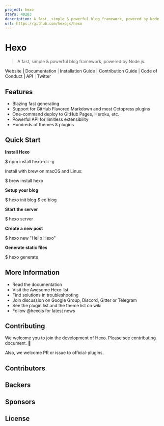 ```yaml
---
project: hexo
stars: 40283
description: A fast, simple & powerful blog framework, powered by Node.js.
url: https://github.com/hexojs/hexo
---
```


Hexo
====

> A fast, simple & powerful blog framework, powered by Node.js.

Website | Documentation | Installation Guide | Contribution Guide | Code of Conduct | API | Twitter

Features
--------

-   Blazing fast generating
-   Support for GitHub Flavored Markdown and most Octopress plugins
-   One-command deploy to GitHub Pages, Heroku, etc.
-   Powerful API for limitless extensibility
-   Hundreds of themes & plugins

Quick Start
-----------

**Install Hexo**

$ npm install hexo-cli -g

Install with brew on macOS and Linux:

$ brew install hexo

**Setup your blog**

$ hexo init blog
$ cd blog

**Start the server**

$ hexo server

**Create a new post**

$ hexo new "Hello Hexo"

**Generate static files**

$ hexo generate

More Information
----------------

-   Read the documentation
-   Visit the Awesome Hexo list
-   Find solutions in troubleshooting
-   Join discussion on Google Group, Discord, Gitter or Telegram
-   See the plugin list and the theme list on wiki
-   Follow @hexojs for latest news

Contributing
------------

We welcome you to join the development of Hexo. Please see contributing document. 🤗

Also, we welcome PR or issue to official-plugins.

Contributors
------------

Backers
-------

Sponsors
--------

License
-------
